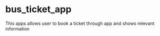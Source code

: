 # bus_ticket_app

 This apps allows user to book a ticket through app and shows relevant information
 
 
